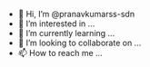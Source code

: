 - 👋 Hi, I’m @pranavkumarss-sdn
- 👀 I’m interested in ...
- 🌱 I’m currently learning ...
- 💞️ I’m looking to collaborate on ...
- 📫 How to reach me ...

<!---
pranavkumarss-sdn/pranavkumarss-sdn is a ✨ special ✨ repository because its `README.md` (this file) appears on your GitHub profile.
You can click the Preview link to take a look at your changes.
--->
